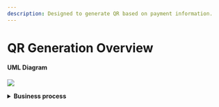 ```yaml
---
description: Designed to generate QR based on payment information.
---
```


# QR Generation Overview

#### UML Diagram



![](<../../.gitbook/assets/UML\_Sequence\_Diagram (3) (1).png>)

<details>

<summary><strong>Business process</strong></summary>

1. **Initiate purchase -** User initiates purchase by selecting QR payment option form e-com site;
2. **Selecting QR payment option -** User select payment via QR;
3. ****[**POST /qr-generate request** ](../../api-format/qr-payment-api.md#generate-qr)**-** Third Party Site calls POST method “Generate QR” request for receiving QR string or image;
4. **QR generation -** QR API Service Provider generates QR string or image;
5. ****[**POST /qr-generate response**](../../api-format/qr-payment-api.md#response-example) **-** QR API Service Provider response to Third Party Site according to ‘Generate QR response’’ method;
6. **Displaying QR for scan -** Third party site displays QR for scanning by **** user**.**

</details>
